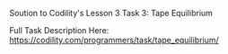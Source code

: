 Soution to Codility's Lesson 3 Task 3: Tape Equilibrium

Full Task Description Here: https://codility.com/programmers/task/tape_equilibrium/
